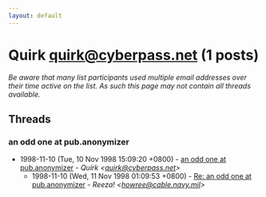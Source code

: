 ```yaml
---
layout: default
---
```


# Quirk <quirk@cyberpass.net> (1 posts)

_Be aware that many list participants used multiple email addresses over their time active on the list. As such this page may not contain all threads available._

## Threads

### an odd one at pub.anonymizer
+ 1998-11-10 (Tue, 10 Nov 1998 15:09:20 +0800) - [an odd one at pub.anonymizer](/archive/1998/11/1d062407476b6bedbc9d9aaabd759c031066126b3bcf8fc7a6ecaf86ce658840) - _Quirk \<quirk@cyberpass.net\>_
  + 1998-11-10 (Wed, 11 Nov 1998 01:09:53 +0800) - [Re: an odd one at pub.anonymizer](/archive/1998/11/48b6efeb5c16ea94271b1febcf0ec03e38ba40206e4b29e9ecabcd087dc4043d) - _Reeza! \<howree@cable.navy.mil\>_

